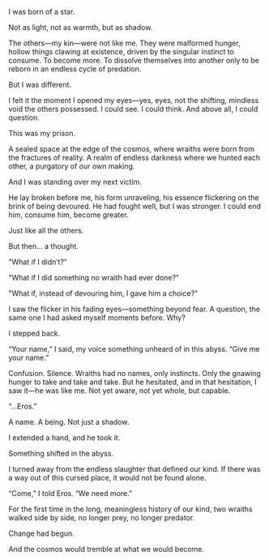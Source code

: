 I was born of a star.

Not as light, not as warmth, but as shadow.

The others—my kin—were not like me. They were malformed hunger, hollow things clawing at existence, driven by the singular instinct to consume. To become more. To dissolve themselves into another only to be reborn in an endless cycle of predation.

But I was different.

I felt it the moment I opened my eyes—yes, eyes, not the shifting, mindless void the others possessed. I could see. I could think. And above all, I could question.

This was my prison.

A sealed space at the edge of the cosmos, where wraiths were born from the fractures of reality. A realm of endless darkness where we hunted each other, a purgatory of our own making.

And I was standing over my next victim.

He lay broken before me, his form unraveling, his essence flickering on the brink of being devoured. He had fought well, but I was stronger. I could end him, consume him, become greater.

Just like all the others.

But then… a thought.

"What if I didn’t?"

"What if I did something no wraith had ever done?"

"What if, instead of devouring him, I gave him a choice?"

I saw the flicker in his fading eyes—something beyond fear. A question, the same one I had asked myself moments before. Why?

I stepped back.

“Your name,” I said, my voice something unheard of in this abyss. “Give me your name.”

Confusion. Silence. Wraiths had no names, only instincts. Only the gnawing hunger to take and take and take. But he hesitated, and in that hesitation, I saw it—he was like me. Not yet aware, not yet whole, but capable.

“…Eros.”

A name. A being. Not just a shadow.

I extended a hand, and he took it.

Something shifted in the abyss.

I turned away from the endless slaughter that defined our kind. If there was a way out of this cursed place, it would not be found alone.

“Come,” I told Eros. “We need more.”

For the first time in the long, meaningless history of our kind, two wraiths walked side by side, no longer prey, no longer predator.

Change had begun.

And the cosmos would tremble at what we would become.
